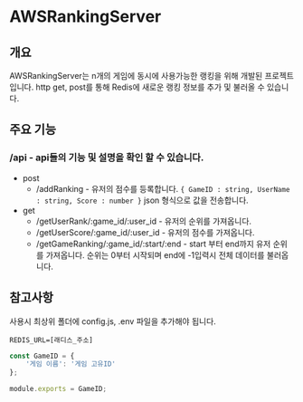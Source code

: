# AWSRankingServer

## 개요
AWSRankingServer는 n개의 게임에 동시에 사용가능한 랭킹을 위해 개발된 프로젝트입니다. http get, post를 통해 Redis에 새로운 랭킹 정보를 추가 및 불러올 수 있습니다.

## 주요 기능

### /api - api들의 기능 및 설명을 확인 할 수 있습니다.
- post
    - /addRanking - 유저의 점수를 등록합니다. `{ GameID : string, UserName : string, Score : number }` json 형식으로 값을 전송합니다.
- get
    - /getUserRank/:game_id/:user_id - 유저의 순위를 가져옵니다.
    - /getUserScore/:game_id/:user_id - 유저의 점수를 가져옵니다.
    - /getGameRanking/:game_id/:start/:end - start 부터 end까지 유저 순위를 가져옵니다. 순위는 0부터 시작되며 end에 -1입력시 전체 데이터를 불러옵니다.

## 참고사항
사용시 최상위 폴더에 config.js, .env 파일을 추가해야 됩니다.

```env
REDIS_URL=[래디스_주소]
```
```javascript
const GameID = {
    '게임 이름': '게임 고유ID'
};

module.exports = GameID;
```